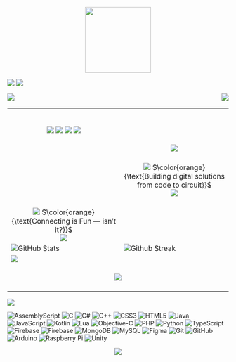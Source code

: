 <!-- GIF -->
<p align="center">
  <img src="https://github.com/TheDudeThatCode/TheDudeThatCode/blob/master/Assets/Developer.gif" width="150px"/>
</p>


<!-- Name & Title -->
<img src="https://readme-typing-svg.herokuapp.com?font=arial&weight=800&size=42&duration=1&pause=1000&color=ffffff&center=true&multiline=true&width=1000&height=60&lines=Hi,+I'm+Piyush+Kokane!" />
<img src="https://readme-typing-svg.herokuapp.com?font=arial&weight=800&size=22&duration=1&pause=1000&color=00ff00&center=true&multiline=false&width=1000&height=32&lines=~+A+Full+Stack+Developer+~" />


<!-- Follow & Views -->
<a href="https://github.com/piyush-kokane"><img align="left" src="https://img.shields.io/github/followers/piyush-kokane?label=follow&style=social" /></a>
<img align="right" src="https://komarev.com/ghpvc/?username=piyush-kokane&label=Views&color=red&style=flat" />
<br>


<table border="0">
  <tr>
    <td align="center" width="500">
      <br>
      <!-- About Me -->
      <img src="https://readme-typing-svg.herokuapp.com?font=arial&weight=800&size=42&duration=1&pause=1000&color=F70000&center=true&multiline=true&width=500&height=70&lines=About+Me" />
      <img src="https://readme-typing-svg.herokuapp.com?font=Fira+Code&size=18&pause=1000&color=00FF00&center=true&multiline=false&width=500&height=27&lines=Welcome+to+my+GitHub!;I+❤️+coding;I+explore+cool+tech+projects;Let's+collaborate!" />
      <img src="https://readme-typing-svg.herokuapp.com?font=arial&size=18&duration=1&color=90ee90&center=true&multiline=true&repeat=false&width=500&height=27&lines=Building+the+future+one+commit+at+a+time" />
      <img src="https://readme-typing-svg.herokuapp.com?font=arial&size=17&duration=1&color=FFFFFF&center=true&multiline=true&repeat=false&width=500&height=250&lines=  I'm+passionate+Full+Stack+Developer+with+a+strong+technical;  background+in+web+development+and+software+engineering.;  Additionally%2C%E2%80%8E++%E2%80%8E+I+%E2%80%8E+have%E2%80%8E++hands-on+%E2%80%8E+experience+%E2%80%8E+%E2%80%8E+with+%E2%80%8E++hardware;  systems%2C+%E2%80%8E+%E2%80%8E+%E2%80%8E%E2%80%8E++including+%E2%80%8E%E2%80%8E++%E2%80%8E+%E2%80%8E+microcontrollers+%E2%80%8E+%E2%80%8E%E2%80%8E++%E2%80%8E%E2%80%8E+and+%E2%80%8E+%E2%80%8E+%E2%80%8E++%E2%80%8E+processors;  With+my+expertise+in+%E2%80%8E+MERN+STACK%2C+%E2%80%8E+App+development%2C+%E2%80%8EAI%2C;  ML%2C+Game+development%2C+I++%E2%80%8Eenjoy++turning++%E2%80%8E+%E2%80%8Ecomplex++%E2%80%8E%E2%80%8E+%E2%80%8Eproblems;  into+simple%2C+beautiful%2C+and+intuitive+solutions.;  +;  I'm+always+eager+to+learn+new+skills+and+collaborate;  on+exciting+projects."
      />
      <br><br>
    </td>
    <td align="center" width="500">
      <br><br><br><br>
      <img src="https://readme-typing-svg.herokuapp.com?font=arial&weight=100&size=16&duration=1&color=FFFFFF&vCenter=true&multiline=true&repeat=false&width=500&height=220&lines=
        %E2%80%A2+%F0%9F%94%AD+I%E2%80%99m+currently+working+on+MERN+Stack;
        %E2%80%A2+%F0%9F%8C%B1+I%E2%80%99m+currently+learning+Android+Studio;
        %E2%80%A2+%F0%9F%8C%B1+I%E2%80%99m+currently+studying+at+MIT-WPU;
        %E2%80%A2+%F0%9F%91%AF+I%E2%80%99m+looking+to+collaborate+on+cool+projects;
        %E2%80%A2+%F0%9F%A4%94+I%E2%80%99m+looking+for+help+with+Android+Studio+(Kotlin);
        %E2%80%A2+%F0%9F%91%BD+Ask+me+about+do+Alien's+exist;
        %E2%80%8E%E2%80%A2+%F0%9F%93%AB+How+to+reach+me%3A+pjkokane21%40gmail.com;
        %E2%80%A2+%F0%9F%98%84+Fun+fact%3A+I+started+programming+from+age+of+12;
        %E2%80%A2+%E2%9A%A1+Fun+fact%3A+Before+that+i+was+into+hardware"
      />
    </td>
  </tr>
  <tr>
    <td>
    </td>
    <td align="center">
      <br>
      <!-- Tech Stack -->
      <img src="https://readme-typing-svg.herokuapp.com?font=arial&weight=800&size=42&duration=1&pause=1000&color=F70000&center=true&multiline=true&width=500&height=70&lines=Tech+Stack" />
      $\color{orange}{\text{Building digital solutions from code to circuit}}$<br>
      <img src="https://readme-typing-svg.herokuapp.com?font=arial&size=16&duration=1&color=FFFFFF&center=true&multiline=true&repeat=false&width=500&height=150&lines=  Expertise+spanning+from+%E2%80%8E+full-stack+%E2%80%8E+web+%E2%80%8E+development+using;  MERN+stack+%E2%80%8E+to+%E2%80%8E+mobile+app+development%2C%E2%80%8E++AI%2FML%2C%E2%80%8E++and+%E2%80%8E%E2%80%8E+game;  development.+My+technical+proficiency+extends+to+%E2%80%8E+hardware%2C;  where+I+work+with+microcontrollers+and+processors%2C+enabling;  seamless+integration+of+software+and+hardware+solutions." />
      <br>
    </td>
  </tr>
  <tr>
    <td align="center">
      <br>
      <!-- Social -->
      <img src="https://readme-typing-svg.herokuapp.com?font=arial&weight=800&size=42&duration=1&pause=1000&color=F70000&center=true&multiline=true&width=500&height=70&lines=Social" />
      $\color{orange}{\text{Connecting is Fun — isn’t it?}}$<br>
      <img src="https://readme-typing-svg.herokuapp.com?font=arial&size=16&duration=1&color=FFFFFF&center=true&multiline=true&repeat=false&width=500&height=150&lines=  Welcome+to+my+little+corner+of+the+internet.;  Mostly+sharing+bits+of+my+life%2C+techy+stuff+I%E2%80%99m+working+on%2C;  and+the+occasional+food+cravings.;  Half+caffeine%2C+half+code%2C+and+always+up+for+a+good;  meme.+Let%E2%80%99s+keep+it+chill+and+real!" />
      <br>
    </td>
    <td>
    </td>
  </tr>
  <tr>
    <td>
      <!-- My Stats -->
      <img src="https://github-readme-stats.vercel.app/api?username=piyush-kokane&show_icons=true&theme=dark&hide_border=true&bg_color=00000000&title_color=fb8c00&text_color=ffffdd&icon_color=90EE90&include_all_commits=true&count_private=false" alt="GitHub Stats" title="Github Stats"/>  
    </td>
    <td>
      <!-- My Streak -->
      <img src="https://github-readme-streak-stats.herokuapp.com/?user=piyush-kokane&theme=dark&background=00000000&title_color=FFA500&text_color=a8fdf6&icon_color=90EE90&hide_border=true" alt="Github Streak" title="Github Streak"/> 
    </td>
  </tr>
  <tr>
    <td colspan="2">
      <!-- Contribution Graph -->
      <img src="https://github-readme-activity-graph.vercel.app/graph?username=piyush-kokane&bg_color=00000000&hide_border=true&color=ffffff&point=cccccc&title_color=FFA500&line=FFA500&area_color=FFA500&area=true" />
    </td>
  </tr>
  <tr>
    <td align="center" colspan="2">
      <br>
      <!-- Trophies -->
      <img src="https://github-profile-trophy.vercel.app/?username=piyush-kokane&theme=radical&no-frame=true&no-bg=true&margin-w=4"/> 
      <br><br>
    </td>
  </tr>
</table>



![](https://github-readme-stats.vercel.app/api/top-langs/?username=piyush-kokane&theme=dark&hide_border=false&include_all_commits=true&count_private=false&layout=compact)


![AssemblyScript](https://img.shields.io/badge/assembly%20script-%23000000.svg?style=for-the-badge&logo=assemblyscript&logoColor=white) ![C](https://img.shields.io/badge/c-%2300599C.svg?style=for-the-badge&logo=c&logoColor=white) ![C#](https://img.shields.io/badge/c%23-%23239120.svg?style=for-the-badge&logo=csharp&logoColor=white) ![C++](https://img.shields.io/badge/c++-%2300599C.svg?style=for-the-badge&logo=c%2B%2B&logoColor=white) ![CSS3](https://img.shields.io/badge/css3-%231572B6.svg?style=for-the-badge&logo=css3&logoColor=white) ![HTML5](https://img.shields.io/badge/html5-%23E34F26.svg?style=for-the-badge&logo=html5&logoColor=white) ![Java](https://img.shields.io/badge/java-%23ED8B00.svg?style=for-the-badge&logo=openjdk&logoColor=white) ![JavaScript](https://img.shields.io/badge/javascript-%23323330.svg?style=for-the-badge&logo=javascript&logoColor=%23F7DF1E) ![Kotlin](https://img.shields.io/badge/kotlin-%237F52FF.svg?style=for-the-badge&logo=kotlin&logoColor=white) ![Lua](https://img.shields.io/badge/lua-%232C2D72.svg?style=for-the-badge&logo=lua&logoColor=white) ![Objective-C](https://img.shields.io/badge/OBJECTIVE--C-%233A95E3.svg?style=for-the-badge&logo=apple&logoColor=white) ![PHP](https://img.shields.io/badge/php-%23777BB4.svg?style=for-the-badge&logo=php&logoColor=white) ![Python](https://img.shields.io/badge/python-3670A0?style=for-the-badge&logo=python&logoColor=ffdd54) ![TypeScript](https://img.shields.io/badge/typescript-%23007ACC.svg?style=for-the-badge&logo=typescript&logoColor=white) ![Firebase](https://img.shields.io/badge/firebase-%23039BE5.svg?style=for-the-badge&logo=firebase) ![Firebase](https://img.shields.io/badge/firebase-a08021?style=for-the-badge&logo=firebase&logoColor=ffcd34) ![MongoDB](https://img.shields.io/badge/MongoDB-%234ea94b.svg?style=for-the-badge&logo=mongodb&logoColor=white) ![MySQL](https://img.shields.io/badge/mysql-4479A1.svg?style=for-the-badge&logo=mysql&logoColor=white) ![Figma](https://img.shields.io/badge/figma-%23F24E1E.svg?style=for-the-badge&logo=figma&logoColor=white) ![Git](https://img.shields.io/badge/git-%23F05033.svg?style=for-the-badge&logo=git&logoColor=white) ![GitHub](https://img.shields.io/badge/github-%23121011.svg?style=for-the-badge&logo=github&logoColor=white) ![Arduino](https://img.shields.io/badge/-Arduino-00979D?style=for-the-badge&logo=Arduino&logoColor=white) ![Raspberry Pi](https://img.shields.io/badge/-Raspberry_Pi-C51A4A?style=for-the-badge&logo=Raspberry-Pi) ![Unity](https://img.shields.io/badge/unity-%23000000.svg?style=for-the-badge&logo=unity&logoColor=white)

<p align="center">
  <img src="https://quotes-github-readme.vercel.app/api?type=horizontal&border=true&theme=radical&quote=Why+do+it+by+hand+in+ten+minutes+when+you+can+automate+it+in+ten+hours?&author=My+thoughts+everyday" />
</p>
